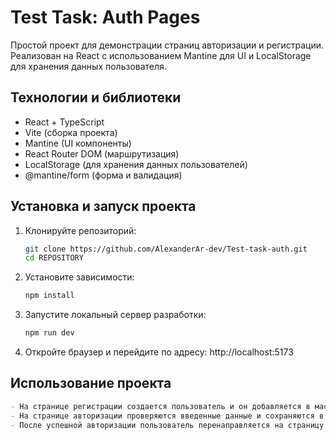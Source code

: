 # Test Task: Auth Pages

Простой проект для демонстрации страниц авторизации и регистрации.
Реализован на React с использованием Mantine для UI и LocalStorage для хранения данных пользователя.

## Технологии и библиотеки

- React + TypeScript
- Vite (сборка проекта)
- Mantine (UI компоненты)
- React Router DOM (маршрутизация)
- LocalStorage (для хранения данных пользователей)
- @mantine/form (форма и валидация)

## Установка и запуск проекта

1. Клонируйте репозиторий:
   ```bash
   git clone https://github.com/AlexanderAr-dev/Test-task-auth.git
   cd REPOSITORY

2. Установите зависимости:
   ```bash
   npm install

3. Запустите локальный сервер разработки:
   ```bash
   npm run dev
   
4. Откройте браузер и перейдите по адресу: http://localhost:5173

## Использование проекта
```markdown
- На странице регистрации создается пользователь и он добавляется в массив users в LocalStorage.
- На странице авторизации проверяются введенные данные и сохраняются в контексте.
- После успешной авторизации пользователь перенаправляется на страницу профиля с отображением информации.